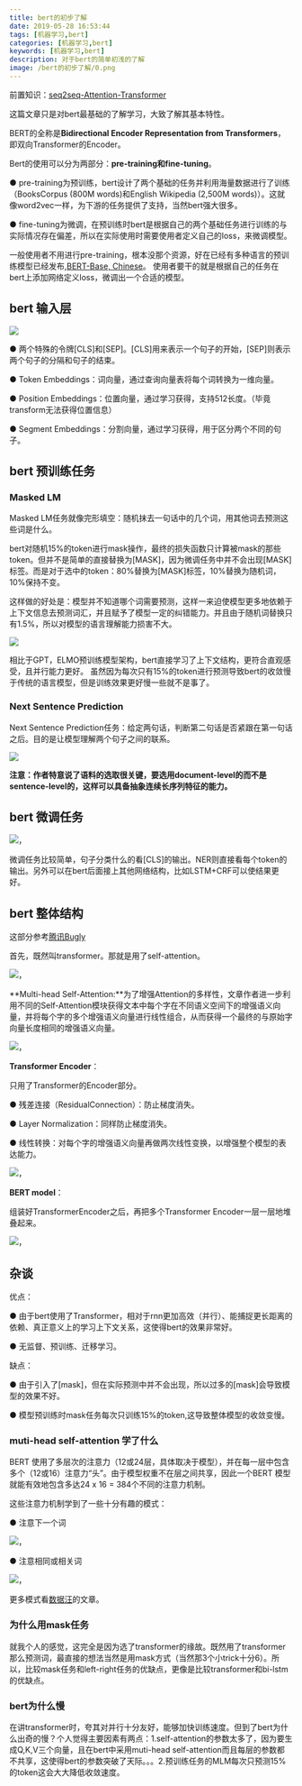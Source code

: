 ```yaml
---
title: bert的初步了解
date: 2019-05-28 16:53:44
tags: [机器学习,bert]
categories: [机器学习,bert]
keywords: [机器学习,bert]
description: 对于bert的简单初浅的了解
image: /bert的初步了解/0.png
---
```


前置知识：[seq2seq-Attention-Transformer](https://cenleiding.github.io/seq2seq-Attention-Transformer.html)

这篇文章只是对bert最基础的了解学习，大致了解其基本特性。

BERT的全称是**Bidirectional Encoder Representation from Transformers**，即双向Transformer的Encoder。

Bert的使用可以分为两部分：**pre-training和fine-tuning**。 

● pre-training为预训练，bert设计了两个基础的任务并利用海量数据进行了训练（BooksCorpus (800M words)和English Wikipedia (2,500M words)）。这就像word2vec一样，为下游的任务提供了支持，当然bert强大很多。

● fine-tuning为微调，在预训练时bert是根据自己的两个基础任务进行训练的与实际情况存在偏差，所以在实际使用时需要使用者定义自己的loss，来微调模型。

一般使用者不用进行pre-training，根本没那个资源，好在已经有多种语言的预训练模型已经发布,[BERT-Base, Chinese](https://storage.googleapis.com/bert_models/2018_11_03/chinese_L-12_H-768_A-12.zip)。 使用者要干的就是根据自己的任务在 bert上添加网络定义loss，微调出一个合适的模型。

## bert 输入层

![](bert的初步了解/1.png)

●  两个特殊的令牌[CLS]和[SEP]。[CLS]用来表示一个句子的开始，[SEP]则表示两个句子的分隔和句子的结束。

● Token Embeddings：词向量，通过查询向量表将每个词转换为一维向量。

●  Position Embeddings：位置向量，通过学习获得，支持512长度。（毕竟transform无法获得位置信息）

● Segment Embeddings：分割向量，通过学习获得，用于区分两个不同的句子。

## bert 预训练任务

### Masked LM

Masked LM任务就像完形填空：随机抹去一句话中的几个词，用其他词去预测这些词是什么。

bert对随机15%的token进行mask操作，最终的损失函数只计算被mask的那些token。但并不是简单的直接替换为[MASK]，因为微调任务中并不会出现[MASK]标签。而是对于选中的token：80%替换为[MASK]标签，10%替换为随机词，10%保持不变。

这样做的好处是：模型并不知道哪个词需要预测，这样一来迫使模型更多地依赖于上下文信息去预测词汇，并且赋予了模型一定的纠错能力。并且由于随机词替换只有1.5%，所以对模型的语言理解能力损害不大。

![](bert的初步了解/2.png)

相比于GPT，ELMO预训练模型架构，bert直接学习了上下文结构，更符合直观感受，且并行能力更好。
虽然因为每次只有15%的token进行预测导致bert的收敛慢于传统的语言模型，但是训练效果更好慢一些就不是事了。

### Next Sentence Prediction

Next Sentence Prediction任务：给定两句话，判断第二句话是否紧跟在第一句话之后。目的是让模型理解两个句子之间的联系。

![](bert的初步了解/3.png)

**注意：作者特意说了语料的选取很关键，要选用document-level的而不是sentence-level的，这样可以具备抽象连续长序列特征的能力。**



## bert 微调任务

![，](bert的初步了解/4.png)

​	微调任务比较简单，句子分类什么的看[CLS]的输出。NER则直接看每个token的输出。另外可以在bert后面接上其他网络结构，比如LSTM+CRF可以使结果更好。



## bert 整体结构

这部分参考[腾讯Bugly](https://cloud.tencent.com/developer/user/1069749)

首先，既然叫transformer。那就是用了self-attention。

![，](bert的初步了解/5.png)

**Multi-head Self-Attention:**为了增强Attention的多样性，文章作者进一步利用不同的Self-Attention模块获得文本中每个字在不同语义空间下的增强语义向量，并将每个字的多个增强语义向量进行线性组合，从而获得一个最终的与原始字向量长度相同的增强语义向量。

![，](bert的初步了解/6.png)

**Transformer Encoder**： 

只用了Transformer的Encoder部分。

● 残差连接（ResidualConnection）：防止梯度消失。

● Layer Normalization：同样防止梯度消失。

● 线性转换：对每个字的增强语义向量再做两次线性变换，以增强整个模型的表达能力。

![，](bert的初步了解/7.png)



**BERT model**：

组装好TransformerEncoder之后，再把多个Transformer Encoder一层一层地堆叠起来。

![，](bert的初步了解/8.png)

## 杂谈

优点：

● 由于bert使用了Transformer，相对于rnn更加高效（并行）、能捕捉更长距离的依赖、真正意义上的学习上下文关系，这使得bert的效果非常好。

● 无监督、预训练、迁移学习。

缺点：

● 由于引入了[mask]，但在实际预测中并不会出现，所以过多的[mask]会导致模型的效果不好。

● 模型预训练时mask任务每次只训练15%的token,这导致整体模型的收敛变慢。



### muti-head self-attention 学了什么

BERT 使用了多层次的注意力（12或24层，具体取决于模型），并在每一层中包含多个（12或16）注意力“头”。由于模型权重不在层之间共享，因此一个BERT 模型就能有效地包含多达24 x 16 = 384个不同的注意力机制。

这些注意力机制学到了一些十分有趣的模式：

● 注意下一个词

![，](bert的初步了解/9.png)

● 注意相同或相关词

![，](bert的初步了解/10.png)

更多模式看[数据汪](https://www.zhihu.com/people/BigDataDigest)的文章。

### 为什么用mask任务

就我个人的感觉，这完全是因为选了transformer的缘故。既然用了transformer那么预测词，最直接的想法当然是用mask方式（当然那3个小trick十分6）。所以，比较mask任务和left-right任务的优缺点，更像是比较transformer和bi-lstm的优缺点。

### bert为什么慢

在讲transformer时，夸其对并行十分友好，能够加快训练速度。但到了bert为什么出奇的慢？个人觉得主要因素有两点：1.self-attention的参数太多了，因为要生成Q,K,V三个向量，且在bert中采用muti-head self-attention而且每层的参数都不共享，这使得bert的参数突破了天际。。。2.预训练任务的MLM每次只预测15%的token这会大大降低收敛速度。















